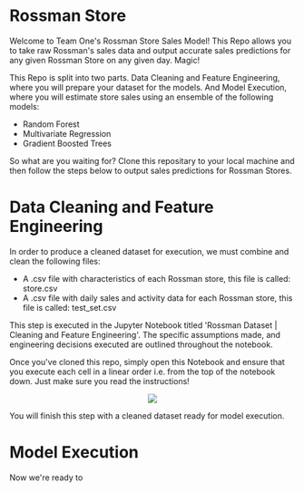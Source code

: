 # Rossman Store 

Welcome to Team One's Rossman Store Sales Model! This Repo allows you to take raw Rossman's sales data and output accurate
sales predictions for any given Rossman Store on any given day. Magic!

This Repo is split into two parts. Data Cleaning and Feature Engineering, where you will prepare your dataset for the 
models. And Model Execution, where you will estimate store sales using an ensemble of the following models:

* Random Forest
* Multivariate Regression
* Gradient Boosted Trees

So what are you waiting for? Clone this repositary to your local machine and then follow the steps below to output
sales predictions for Rossman Stores.


# Data Cleaning and Feature Engineering

In order to produce a cleaned dataset for execution, we must combine and clean the following files:

* A .csv file with characteristics of each Rossman store, this file is called: store.csv
* A .csv file with daily sales and activity data for each Rossman store, this file is called: test_set.csv

This step is executed in the Jupyter Notebook titled 'Rossman Dataset | Cleaning and Feature Engineering'. The specific
assumptions made, and engineering decisions executed are outlined throughout the notebook.

Once you've cloned this repo, simply open this Notebook and ensure that you execute each cell 
in a linear order i.e. from the top of the notebook down. Just make sure you read the instructions!

<p align="center">
  <img src="https://i.chzbgr.com/full/8396877568/hDEBA606B/"/>
</p>

You will finish this step with a cleaned dataset ready for model execution.


# Model Execution

Now we're ready to 
